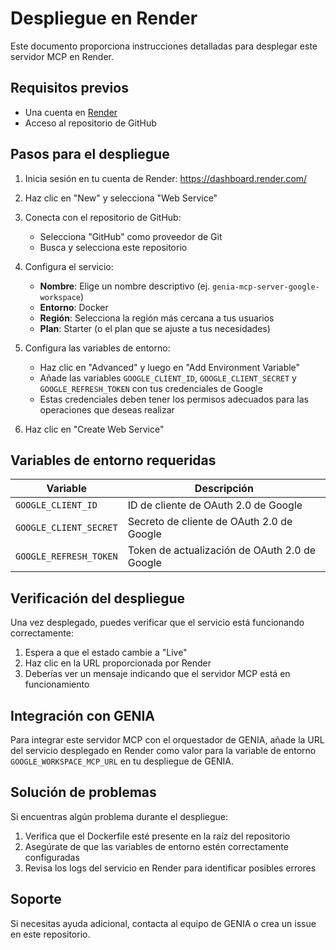 # Despliegue en Render

Este documento proporciona instrucciones detalladas para desplegar este servidor MCP en Render.

## Requisitos previos

- Una cuenta en [Render](https://render.com/)
- Acceso al repositorio de GitHub

## Pasos para el despliegue

1. Inicia sesión en tu cuenta de Render: https://dashboard.render.com/

2. Haz clic en "New" y selecciona "Web Service"

3. Conecta con el repositorio de GitHub:
   - Selecciona "GitHub" como proveedor de Git
   - Busca y selecciona este repositorio

4. Configura el servicio:
   - **Nombre**: Elige un nombre descriptivo (ej. `genia-mcp-server-google-workspace`)
   - **Entorno**: Docker
   - **Región**: Selecciona la región más cercana a tus usuarios
   - **Plan**: Starter (o el plan que se ajuste a tus necesidades)

5. Configura las variables de entorno:
   - Haz clic en "Advanced" y luego en "Add Environment Variable"
   - Añade las variables `GOOGLE_CLIENT_ID`, `GOOGLE_CLIENT_SECRET` y `GOOGLE_REFRESH_TOKEN` con tus credenciales de Google
   - Estas credenciales deben tener los permisos adecuados para las operaciones que deseas realizar

6. Haz clic en "Create Web Service"

## Variables de entorno requeridas

| Variable | Descripción |
|----------|-------------|
| `GOOGLE_CLIENT_ID` | ID de cliente de OAuth 2.0 de Google |
| `GOOGLE_CLIENT_SECRET` | Secreto de cliente de OAuth 2.0 de Google |
| `GOOGLE_REFRESH_TOKEN` | Token de actualización de OAuth 2.0 de Google |

## Verificación del despliegue

Una vez desplegado, puedes verificar que el servicio está funcionando correctamente:

1. Espera a que el estado cambie a "Live"
2. Haz clic en la URL proporcionada por Render
3. Deberías ver un mensaje indicando que el servidor MCP está en funcionamiento

## Integración con GENIA

Para integrar este servidor MCP con el orquestador de GENIA, añade la URL del servicio desplegado en Render como valor para la variable de entorno `GOOGLE_WORKSPACE_MCP_URL` en tu despliegue de GENIA.

## Solución de problemas

Si encuentras algún problema durante el despliegue:

1. Verifica que el Dockerfile esté presente en la raíz del repositorio
2. Asegúrate de que las variables de entorno estén correctamente configuradas
3. Revisa los logs del servicio en Render para identificar posibles errores

## Soporte

Si necesitas ayuda adicional, contacta al equipo de GENIA o crea un issue en este repositorio.
